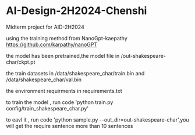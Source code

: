 # AI-Design-2H2024-Chenshi
Midterm project for AID-2H2024

using the training method from NanoGpt-kaepathy https://github.com/karpathy/nanoGPT

the model has been pretrained,the model file in /out-shakespeare-char/ckpt.pt

the train datasets in /data/shakespeare_char/train.bin and /data/shakespeare_char/val.bin

the environment requirments in requirements.txt

to train the model , run code 'python train.py config/train_shakespeare_char.py'

to eavl it , run code 'python sample.py --out_dir=out-shakespeare-char',you will get the require sentence more than 10 sentences
